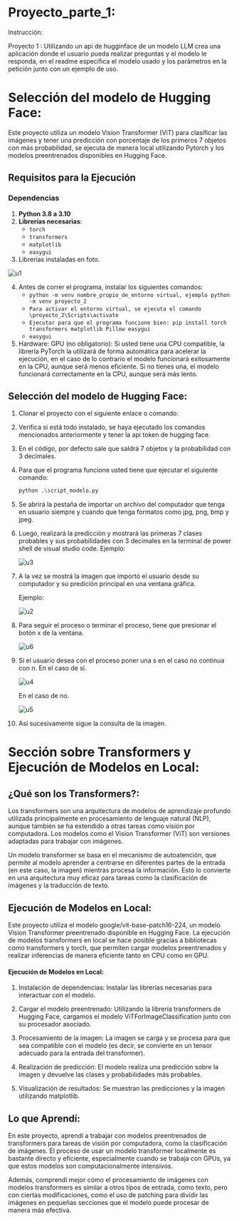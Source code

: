 # Proyecto_parte_1: 
Instrucción:

Proyecto 1 : Utilizando un api de hugginface de un modelo LLM crea una aplicación donde el usuario pueda realizar preguntas y el modelo le responda, en el readme especifica el modelo usado y los parámetros en la petición junto con un ejemplo de uso.

# Selección del modelo de Hugging Face: 

Este proyecto utiliza un modelo Vision Transformer (ViT) para clasificar las imágenes y tener una predicción con porcentaje de los primeros 7 objetos con más probabilidad, se ejecuta de manera local utilizando Pytorch y los modelos preentrenados disponibles en Hugging Face.

## Requisitos para la Ejecución

### Dependencias

1. **Python 3.8 a 3.10**
2. **Librerías necesarias**:
   - `torch`
   - `transformers`
   - `matplotlib`
   - `easygui`
3. Librerías instaladas en foto.

   
![u1](https://github.com/user-attachments/assets/dd969a8c-3457-4116-b280-07394cc9ec33)

   
4. Antes de correr el programa, instalar los siguientes comandos:
   - `python -m venv nombre_propio_de_entorno virtual, ejemplo python -m venv proyecto_2 `
   - `Para activar el entorno virtual, se ejecuta el comando \proyecto_2\Scripts\activate`
   - `Ejecutar para que el programa funcione bien: pip install torch transformers matplotlib Pillow easygui`
   - `easygui`
5. Hardware: GPU (no obligatorio): Si usted tiene una CPU compatible, la librería PyTorch la utilizará de forma automática para acelerar la ejecución, en el caso de lo contrario el modelo funcionará exitosamente en la CPU, aunque será menos eficiente. Si no tienes una, el modelo funcionará correctamente en la CPU, aunque será más lento.


## Selección del modelo de Hugging Face: 

1. Clonar el proyecto con el siguiente enlace o comando:
2. Verifica si está todo instalado, se haya ejecutado los comandos mencionados anteriormente y tener la api token de hugging face.
3. En el código, por defecto sale que saldrá 7 objetos y la probabilidad con 3 decimales.
4. Para que el programa funcione usted tiene que ejecutar el siguiente comando:
   ```bash
   python .\script_modelo.py
5. Se abrirá la pestaña de importar un archivo del computador que tenga en usuario siempre y cuando que tenga formatos como jpg, png, bmp y jpeg.
6. Luego, realizará la predicción y mostrará las primeras 7 clases probables y sus probabilidades con 3 decimales en la terminal de power shell de visual studio code.
   Ejemplo:

   ![u3](https://github.com/user-attachments/assets/607cea10-1a7f-419c-9244-ac9b39568e49)

   
7. A la vez se mostrá la imagen que importó el usuario desde su computador y su predición principal en una ventana gráfica.

   Ejemplo:

   ![u2](https://github.com/user-attachments/assets/6b14aa9e-3229-417d-a1cd-2389b9731b0a)

8. Para seguir el proceso o terminar el proceso, tiene que presionar el botón x de la ventana.

    ![u6](https://github.com/user-attachments/assets/c3a341ac-b572-4210-a6c8-9a3f13b913d8)

   
9. Si el usuario desea con el proceso poner una s en el caso no continua con n.
    En el caso de sí.
   
    ![u4](https://github.com/user-attachments/assets/71f4848f-632e-4245-ba63-2a1425842cb4)

    En el caso de no.

    ![u5](https://github.com/user-attachments/assets/59f6e2b0-f9b3-47a5-999e-646f10e56ea1)

10. Así sucesivamente sigue la consulta de la imagen.

# Sección sobre Transformers y Ejecución de Modelos en Local: 

## ¿Qué son los Transformers?: 

Los transformers son una arquitectura de modelos de aprendizaje profundo utilizada principalmente en procesamiento de lenguaje natural (NLP), aunque también se ha extendido a otras tareas como visión por computadora. Los modelos como el Vision Transformer (ViT) son versiones adaptadas para trabajar con imágenes.

Un modelo transformer se basa en el mecanismo de autoatención, que permite al modelo aprender a centrarse en diferentes partes de la entrada (en este caso, la imagen) mientras procesa la información. Esto lo convierte en una arquitectura muy eficaz para tareas como la clasificación de imágenes y la traducción de texto.

## Ejecución de Modelos en Local:

Este proyecto utiliza el modelo google/vit-base-patch16-224, un modelo Vision Transformer preentrenado disponible en Hugging Face. La ejecución de modelos transformers en local se hace posible gracias a bibliotecas como transformers y torch, que permiten cargar modelos preentrenados y realizar inferencias de manera eficiente tanto en CPU como en GPU.

#### Ejecución de Modelos en Local:


1. Instalación de dependencias: Instalar las librerías necesarias para interactuar con el modelo.

2. Cargar el modelo preentrenado: Utilizando la librería transformers de Hugging Face, cargamos el modelo ViTForImageClassification junto con su procesador asociado.

3. Procesamiento de la imagen: La imagen se carga y se procesa para que sea compatible con el modelo (es decir, se convierte en un tensor adecuado para la entrada del transformer).

4. Realización de predicción: El modelo realiza una predicción sobre la imagen y devuelve las clases y probabilidades más probables.

5. Visualización de resultados: Se muestran las predicciones y la imagen utilizando matplotlib.


## Lo que Aprendí:

En este proyecto, aprendí a trabajar con modelos preentrenados de transformers para tareas de visión por computadora, como la clasificación de imágenes. El proceso de usar un modelo transformer localmente es bastante directo y eficiente, especialmente cuando se trabaja con GPUs, ya que estos modelos son computacionalmente intensivos.

Además, comprendí mejor cómo el procesamiento de imágenes con modelos transformers es similar a otros tipos de entrada, como texto, pero con ciertas modificaciones, como el uso de patching para dividir las imágenes en pequeñas secciones que el modelo puede procesar de manera más efectiva.
